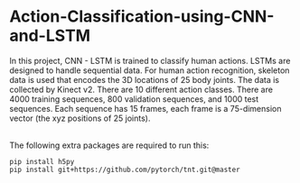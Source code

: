 # Action-Classification-using-CNN-and-LSTM

In this project, CNN - LSTM is trained to classify human actions. LSTMs are designed to handle sequential data.
For human action recognition, skeleton data is used that encodes the 3D locations of 25 body joints. The data is collected by Kinect v2. There are 10 different action classes. There are 4000 training sequences, 800 validation sequences, and 1000 test sequences. Each sequence has 15 frames, each frame is a 75-dimension vector (the xyz positions of 25 joints). <br> <br>

The following extra packages are required to run this:<br>
```
pip install h5py
pip install git+https://github.com/pytorch/tnt.git@master
```
